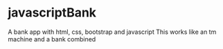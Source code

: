 # javascriptBank
A bank app with html, css, bootstrap and javascript
This works like an tm machine and a bank combined

